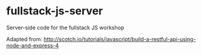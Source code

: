 fullstack-js-server
===================

Server-side code for the fullstack JS workshop

Adapted from: http://scotch.io/tutorials/javascript/build-a-restful-api-using-node-and-express-4
